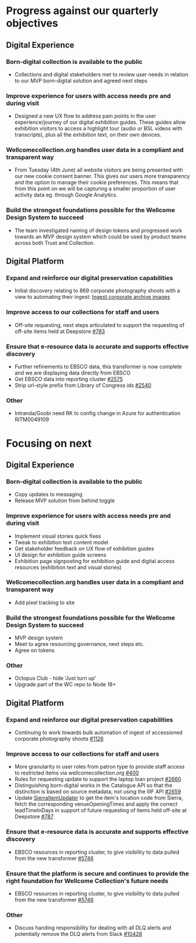 # Progress against our quarterly objectives
## Digital Experience
### Born-digital collection is available to the public
- Collections and digital stakeholders met to review user needs in relation to our MVP born-digital solution and agreed next steps
 
### Improve experience for users with access needs pre and during visit
- Designed a new UX flow to address pain points in the user experience/journey of our digital exhibition guides. These guides allow exhibition visitors to access a highlight tour (audio or BSL videos with transcripts), plus all the exhibition text, on their own devices.
 
### Wellcomecollection.org handles user data in a compliant and transparent way
- From Tuesday (4th June) all website visitors are being presented with our new cookie consent banner. This gives our users more transparency and the option to manage their cookie preferences. This means that from this point on we will be capturing a smaller proportion of user activity data eg. through Google Analytics.

### Build the strongest foundations possible for the Wellcome Design System to succeed
- The team investigated naming of design tokens and progressed work towards an MVP design system which could be used by product teams across both Trust and Collection.

## Digital Platform
### Expand and reinforce our digital preservation capabilities
- Initial discovery relating to 869 corporate photography shoots with a view to automating their ingest: [Ingest corporate archive images](https://www.notion.so/Ingest-corporate-archive-images-09d2b2fc47b846a0a377900a6c7e386d?pvs=21)

### Improve access to our collections for staff and users
- Off-site requesting, next steps articulated to support the requesting of off-site items held at Deepstore [#783](https://github.com/wellcomecollection/catalogue-api/issues/783)
 
### Ensure that e-resource data is accurate and supports effective discovery
- Further refinements to EBSCO data, this transformer is now complete and we are displaying data directly from EBSCO
- Get EBSCO data into reporting cluster [#2575](https://github.com/wellcomecollection/catalogue-pipeline/issues/2575)
- Strip url-style prefix from Library of Congress ids [#2540](https://github.com/wellcomecollection/catalogue-pipeline/issues/2540)

### Other
- Intranda/Goobi need RK to config change in Azure for authentication RITM0049109 


# Focusing on next
## Digital Experience
### Born-digital collection is available to the public
- Copy updates to messaging
- Release MVP solution from behind toggle

### Improve experience for users with access needs pre and during visit 
- Implement visual stories quick fixes
- Tweak to exhibition text content model
- Get stakeholder feedback on UX flow of exhibition guides
- UI design for exhibition guide screens
- Exhibition page signposting for exhibition guide and digital access resources (exhibition text and visual stories)

### Wellcomecollection.org handles user data in a compliant and transparent way
- Add pixel tracking to site

### Build the strongest foundations possible for the Wellcome Design System to succeed
- MVP design system
- Meet to agree resourcing governance, next steps etc.
- Agree on tokens

### Other
- Octopus Club - hide ‘Just turn up’
- Upgrade part of the WC repo to Node 18+ 


## Digital Platform
### Expand and reinforce our digital preservation capabilities​
- Continuing to work towards bulk automation of ingest of accessioned corporate photography shoots [#1126](https://github.com/wellcomecollection/storage-service/issues/1126)

### Improve access to our collections for staff and users
- More granularity in user roles from patron type to provide staff access to restricted items via wellcomecollection.org [#400](https://github.com/wellcomecollection/identity/issues/400)
- Rules for requesting update to support the laptop loan project [#2660](https://github.com/wellcomecollection/catalogue-pipeline/issues/2660)
- Distinguishing born-digital works in the Catalogue API so that the distinction is based on source metadata, not using the IIIF API [#2659](https://github.com/wellcomecollection/catalogue-pipeline/issues/2659)
- Update [SierraItemUpdater](https://github.com/wellcomecollection/catalogue-api/blob/main/items/src/main/scala/weco/api/items/services/SierraItemUpdater.scala) to get the item's location code from Sierra, fetch the corresponding venueOpeningTimes and apply the correct leadTimeInDays in support of future requesting of items held off-site at Deepstore [#787](https://github.com/wellcomecollection/catalogue-api/issues/787)
 
### Ensure that e-resource data is accurate and supports effective discovery
-	EBSCO resources in reporting cluster, to give visibility to data pulled from the new transformer [#5746](https://github.com/wellcomecollection/platform/issues/5746)
 
### Ensure that the platform is secure and continues to provide the right foundation for Wellcome Collection's future needs
- EBSCO resources in reporting cluster, to give visibility to data pulled from the new transformer [#5746](https://github.com/wellcomecollection/platform/issues/5746)

### Other 
- Discuss handing responsibility for dealing with all DLQ alerts and potentially remove the DLQ alerts from Slack [#10428](https://github.com/wellcomecollection/wellcomecollection.org/issues/10428)
